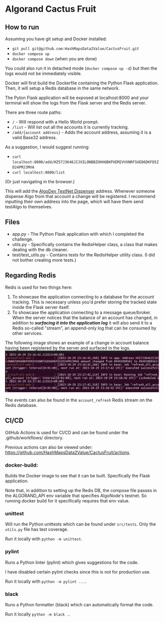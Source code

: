 # Algorand Cactus Fruit

## How to run

Assuming you have git setup and Docker installed:

- `git pull git@github.com:HashMapsData2Value/CactusFruit.git`
- `docker compose up`
- `docker compose down` (when you are done)

You could also run it in detached mode (`docker compose up -d`) but then the logs would not be immediately visible.

Docker will first build the Dockerfile containing the Python Flask application. Then, it will setup a Redis database in the same network.

The Pyton Flask application will be exposed at localhost:8000 and your terminal will show the logs from the Flask server and the Redis server.

There are three route paths:

- `/` - Will respond with a Hello World prompt.
- `/list` - Will list out all the accounts it is currently tracking.
- `/add/{account address}` - Adds the account address, assuming it is a valid Base32 address.

As a suggestion, I would suggest running:

- `curl localhost:8000/add/HZ57J3K46JIJXILONBBZOHX6BKPXEM2VVXNRFSUED6DKFD5ZD24PMJ3MVA`
- `curl localhost:8000/list`

(Or just navigating in the browser.)

This will add the [AlgoDev TestNet Dispenser](https://dispenser.testnet.aws.algodev.network/) address. Whenever someone dispense Algo from that account a change will be registered. I recommend inputting their own address into the page, which will have them send testAlgo to themselves.

## Files
- app.py - The Python Flask application with which I completed the challenge.
- utils.py - Specifically contains the RedisHelper class, a class that makes dealing with the db cleaner. 
- test/test_utils.py - Contains tests for the RedisHelper utility class. (I did not bother creating more tests.)

## Regarding Redis

Redis is used for two things here:
1) To showcase the application connecting to a database for the account tracking. This is necessary unless you'd prefer storing the tracked state inside the Flask server itself.
2) To showcase the application connecting to a message queue/broker. When the server notices that the balance of an account has changed, in addition to ***surfacing it into the application log*** it will also send it to a Redis so-called "stream", an append-only log that can be consumed by other services.


The following image shows an example of a change in account balance having been registered by the server and surfaced in the logs.
![Screenshot of the application logs showing a change in the account balance of a tracked account.](https://github.com/HashMapsData2Value/CactusFruit/blob/main/docs/logs_event.png?raw=true)

The events can also be found in the `account_refresh` Redis stream on the Redis database.


## CI/CD

GitHub Actions is used for CI/CD and can be found under the .github/workflows/ directory.

Previous actions can also be viewed under: https://github.com/HashMapsData2Value/CactusFruit/actions.

### docker-build: 

Builds the Docker image to see that it can be built. Specifically the Flask application.

Note that, in addition to setting up the Redis DB, the compose file passes in the ALGORAND_API env variable that specifies AlgoNode's testnet. So running docker build for it specifically requires that env value.

### unittest 

Will run the Python unittests which can be found under `src/tests`. Only the `utils.py` file has test coverage.

Run it locally with `python -m unittest`.

### pylint

Runs a Python linter (pylint) which gives suggestions for the code.

I have disabled certain pylint checks since this is not for production use.

Run it locally with `python -m pylint ...`.

### black

Runs a Python formatter (black) which can automatically format the code.

Run it locally `python -m black .`.